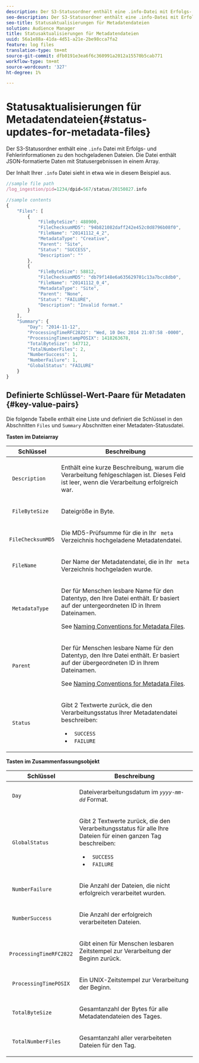 ```yaml
---
description: Der S3-Statusordner enthält eine .info-Datei mit Erfolgs- und Fehlerinformationen zu den hochgeladenen Dateien. Die Datei enthält JSON-formatierte Daten mit Statusergebnissen in einem Array.
seo-description: Der S3-Statusordner enthält eine .info-Datei mit Erfolgs- und Fehlerinformationen zu den hochgeladenen Dateien. Die Datei enthält JSON-formatierte Daten mit Statusergebnissen in einem Array.
seo-title: Statusaktualisierungen für Metadatendateien
solution: Audience Manager
title: Statusaktualisierungen für Metadatendateien
uuid: 56a1e88a-41da-4d51-a21e-2be98cca7fa2
feature: log files
translation-type: tm+mt
source-git-commit: dfb0191e3ea6f6c360991a2012a15570b5cab771
workflow-type: tm+mt
source-wordcount: '327'
ht-degree: 1%

---
```



# Statusaktualisierungen für Metadatendateien{#status-updates-for-metadata-files}

Der S3-Statusordner enthält eine `.info` Datei mit Erfolgs- und Fehlerinformationen zu den hochgeladenen Dateien. Die Datei enthält JSON-formatierte Daten mit Statusergebnissen in einem Array.

Der Inhalt Ihrer `.info` Datei sieht in etwa wie in diesem Beispiel aus.

```js
//sample file path
/log_ingestion/pid=1234/dpid=567/status/20150827.info

//sample contents
{
    "Files": [
        {
            "FileByteSize": 488900,
            "FileChecksumMD5": "94b821082daff242e452c0d8796b08f0",
            "FileName": "20141112_4_2",
            "MetadataType": "Creative",
            "Parent": "Site",
            "Status": "SUCCESS",
            "Description": ""
        },
        {
            "FileByteSize": 58812,
            "FileChecksumMD5": "db79f148e6a635629701c13a7bcc8db0",
            "FileName": "20141112_0_4",
            "MetadataType": "Site",
            "Parent": "None",
            "Status": "FAILURE",
            "Description": "Invalid format."
        }
    ],
    "Summary": {
        "Day": "2014-11-12",
        "ProcessingTimeRFC2822": "Wed, 10 Dec 2014 21:07:58 -0000",
        "ProcessingTimestampPOSIX": 1418263678,
        "TotalByteSize": 547712,
        "TotalNumberFiles": 2,
        "NumberSuccess": 1,
        "NumberFailure": 1,
        "GlobalStatus": "FAILURE"
    }
}
```

## Definierte Schlüssel-Wert-Paare für Metadaten {#key-value-pairs}

Die folgende Tabelle enthält eine Liste und definiert die Schlüssel in den Abschnitten `Files` und `Summary` Abschnitten einer Metadaten-Statusdatei.

**Tasten im Dateiarray**

<table id="table_BF23C032FEFA446282E9364E85BE8C9F"> 
 <thead> 
  <tr> 
   <th colname="col1" class="entry"> Schlüssel </th> 
   <th colname="col2" class="entry"> Beschreibung </th> 
  </tr> 
 </thead>
 <tbody> 
  <tr> 
   <td colname="col1"> <p> <code> Description</code> </p> </td> 
   <td colname="col2"> <p>Enthält eine kurze Beschreibung, warum die Verarbeitung fehlgeschlagen ist. Dieses Feld ist leer, wenn die Verarbeitung erfolgreich war. </p> </td> 
  </tr> 
  <tr> 
   <td colname="col1"> <p> <code> FileByteSize</code> </p> </td> 
   <td colname="col2"> <p>Dateigröße in Byte. </p> </td> 
  </tr> 
  <tr> 
   <td colname="col1"> <p> <code> FileChecksumMD5</code> </p> </td> 
   <td colname="col2"> <p>Die MD5-Prüfsumme für die in Ihr <code> meta</code> Verzeichnis hochgeladene Metadatendatei. </p> </td> 
  </tr> 
  <tr> 
   <td colname="col1"> <p> <code> FileName</code> </p> </td> 
   <td colname="col2"> <p>Der Name der Metadatendatei, die in Ihr <code> meta</code> Verzeichnis hochgeladen wurde. </p> </td> 
  </tr> 
  <tr> 
   <td colname="col1"> <p> <code> MetadataType</code> </p> </td> 
   <td colname="col2"> <p>Der für Menschen lesbare Name für den Datentyp, den Ihre Datei enthält. Er basiert auf der untergeordneten ID in Ihrem Dateinamen. </p> <p>See <a href="../../../reporting/audience-optimization-reports/metadata-files-intro/metadata-file-names.md"> Naming Conventions for Metadata Files</a>. </p> </td> 
  </tr> 
  <tr> 
   <td colname="col1"> <p> <code> Parent</code> </p> </td> 
   <td colname="col2"> <p>Der für Menschen lesbare Name für den Datentyp, den Ihre Datei enthält. Er basiert auf der übergeordneten ID in Ihrem Dateinamen. </p> <p>See <a href="../../../reporting/audience-optimization-reports/metadata-files-intro/metadata-file-names.md"> Naming Conventions for Metadata Files</a>. </p> </td> 
  </tr> 
  <tr> 
   <td colname="col1"> <p> <code> Status</code> </p> </td> 
   <td colname="col2"> <p>Gibt 2 Textwerte zurück, die den Verarbeitungsstatus Ihrer Metadatendatei beschreiben: </p> 
    <ul id="ul_3814EBB6B42B4EB294B1ABA5782190B6"> 
     <li id="li_92AAECE7E9A44B1193A1D93ABBCE46B0"> <code> SUCCESS</code> </li> 
     <li id="li_3109F4E254374117A89CB989F221CB18"> <code> FAILURE</code> </li> 
    </ul> </td> 
  </tr> 
 </tbody> 
</table>

**Tasten im Zusammenfassungsobjekt**

<table id="table_C765A0CDBAA14A2FB5E0D38BDD1D292A"> 
 <thead> 
  <tr> 
   <th colname="col1" class="entry"> Schlüssel </th> 
   <th colname="col2" class="entry"> Beschreibung </th> 
  </tr> 
 </thead>
 <tbody> 
  <tr> 
   <td colname="col1"> <p> <code> Day</code> </p> </td> 
   <td colname="col2"> <p>Dateiverarbeitungsdatum im <code><i>yyyy-mm-dd</i></code> Format. </p> </td> 
  </tr> 
  <tr> 
   <td colname="col1"> <p> <code> GlobalStatus</code> </p> </td> 
   <td colname="col2"> <p>Gibt 2 Textwerte zurück, die den Verarbeitungsstatus für alle Ihre Dateien für einen ganzen Tag beschreiben: </p> 
    <ul id="ul_3FC092CA043A486C9C79FECF71FAF8FB"> 
     <li id="li_754B32D8267D44BBBD6EC354C459C566"> <code> SUCCESS</code> </li> 
     <li id="li_8B64E39C80424AC2B95DF9B53D62864E"> <code> FAILURE</code> </li> 
    </ul> </td> 
  </tr> 
  <tr> 
   <td colname="col1"> <p> <code> NumberFailure</code> </p> </td> 
   <td colname="col2"> <p>Die Anzahl der Dateien, die nicht erfolgreich verarbeitet wurden. </p> </td> 
  </tr> 
  <tr> 
   <td colname="col1"> <p> <code> NumberSuccess</code> </p> </td> 
   <td colname="col2"> <p>Die Anzahl der erfolgreich verarbeiteten Dateien. </p> </td> 
  </tr> 
  <tr> 
   <td colname="col1"> <p> <code> ProcessingTimeRFC2822</code> </p> </td> 
   <td colname="col2"> <p>Gibt einen für Menschen lesbaren Zeitstempel zur Verarbeitung der Beginn zurück. </p> </td> 
  </tr> 
  <tr> 
   <td colname="col1"> <p> <code> ProcessingTimePOSIX</code> </p> </td> 
   <td colname="col2"> <p>Ein UNIX-Zeitstempel zur Verarbeitung der Beginn. </p> </td> 
  </tr> 
  <tr> 
   <td colname="col1"> <p> <code> TotalByteSize</code> </p> </td> 
   <td colname="col2"> <p>Gesamtanzahl der Bytes für alle Metadatendateien des Tages. </p> </td> 
  </tr> 
  <tr> 
   <td colname="col1"> <p> <code> TotalNumberFiles</code> </p> </td> 
   <td colname="col2"> <p>Gesamtanzahl aller verarbeiteten Dateien für den Tag. </p> </td> 
  </tr> 
 </tbody> 
</table>
